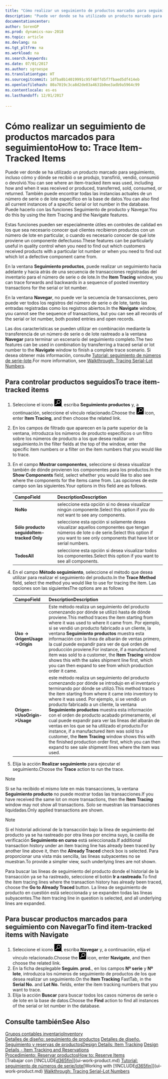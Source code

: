```yaml
---
title: "Cómo realizar un seguimiento de productos marcados para seguimiento"
description: "Puede ver donde se ha utilizado un producto marcado para seguimiento, incluso cómo y dónde se recibió o se produjo, transfirió, vendió, consumió o devolvió. También puede encontrar todas las instancias actuales de un número de serie o de lote específico en la base de datos. Puede hacerlo con las funciones Seguimiento de producto y Navegar."
documentationcenter: 
author: SorenGP
ms.prod: dynamics-nav-2018
ms.topic: article
ms.devlang: na
ms.tgt_pltfrm: na
ms.workload: na
ms.search.keywords: 
ms.date: 07/01/2017
ms.author: sgroespe
ms.translationtype: HT
ms.sourcegitcommit: 1dfba8b14019991c95f40ffd5f7fbaed5df414eb
ms.openlocfilehash: 80a7019c3ca8d2de03a4631b0ee3adb9a5964c99
ms.contentlocale: es-es
ms.lasthandoff: 12/01/2017

---
```

# <a name="how-to-trace-item-tracked-items"></a><span data-ttu-id="00011-105">Cómo realizar un seguimiento de productos marcados para seguimiento</span><span class="sxs-lookup"><span data-stu-id="00011-105">How to: Trace Item-Tracked Items</span></span>
<span data-ttu-id="00011-106">Puede ver donde se ha utilizado un producto marcado para seguimiento, incluso cómo y dónde se recibió o se produjo, transfirió, vendió, consumió o devolvió.</span><span class="sxs-lookup"><span data-stu-id="00011-106">You can see where an item-tracked item was used, including how and when it was received or produced, transferred, sold, consumed, or returned.</span></span> <span data-ttu-id="00011-107">También puede encontrar todas las instancias actuales de un número de serie o de lote específico en la base de datos.</span><span class="sxs-lookup"><span data-stu-id="00011-107">You can also find all current instances of a specific serial or lot number in the database.</span></span> <span data-ttu-id="00011-108">Puede hacerlo con las funciones Seguimiento de producto y Navegar.</span><span class="sxs-lookup"><span data-stu-id="00011-108">You do this by using the Item Tracing and the Navigate features.</span></span>  

 <span data-ttu-id="00011-109">Estas funciones pueden ser especialmente útiles en controles de calidad en los que sea necesario conocer qué clientes recibieron productos con un número de lote en particular, o cuando es necesario conocer de qué lote proviene un componente defectuoso.</span><span class="sxs-lookup"><span data-stu-id="00011-109">These features can be particularly useful in quality control when you need to find out which customers received products with a particular lot number or when you need to find out which lot a defective component came from.</span></span>  

 <span data-ttu-id="00011-110">En la ventana **Seguimiento productos**, puede realizar un seguimiento hacia adelante y hacia atrás de una secuencia de transacciones registradas del inventario para el número de serie o de lote.</span><span class="sxs-lookup"><span data-stu-id="00011-110">In the **Item Tracing** window, you can trace forwards and backwards in a sequence of posted inventory transactions for the serial or lot number.</span></span>  

 <span data-ttu-id="00011-111">En la ventana **Navegar**, no puede ver la secuencia de transacciones, pero puede ver todos los registros del número de serie o de lote, tanto las entradas registradas como los registros abiertos.</span><span class="sxs-lookup"><span data-stu-id="00011-111">In the **Navigate** window, you cannot see the sequence of transactions, but you can see all records of the serial or lot number, both posted entries and open records.</span></span>  

 <span data-ttu-id="00011-112">Las dos características se pueden utilizar en combinación mediante la transferencia de un número de serie o de lote rastreado a la ventana **Navegar** para terminar un escenario del seguimiento completo.</span><span class="sxs-lookup"><span data-stu-id="00011-112">The two features can be used in combination by transferring a traced serial or lot number to the **Navigate** window to finish a complete trace scenario.</span></span> <span data-ttu-id="00011-113">Si desea obtener más información, consulte [Tutorial: seguimiento de números de serie-lote](walkthrough-tracing-serial-lot-numbers.md).</span><span class="sxs-lookup"><span data-stu-id="00011-113">For more information, see [Walkthrough: Tracing Serial-Lot Numbers](walkthrough-tracing-serial-lot-numbers.md).</span></span>  

## <a name="to-trace-item-tracked-items"></a><span data-ttu-id="00011-114">Para controlar productos seguidos</span><span class="sxs-lookup"><span data-stu-id="00011-114">To trace item-tracked items</span></span>  

1.  <span data-ttu-id="00011-115">Seleccione el icono ![Buscar página o informe](media/ui-search/search_small.png "icono Buscar página o informe"), escriba **Seguimiento productos** y, a continuación, seleccione el vínculo relacionado.</span><span class="sxs-lookup"><span data-stu-id="00011-115">Choose the ![Search for Page or Report](media/ui-search/search_small.png "Search for Page or Report icon") icon, enter **Item Tracing**, and then choose the related link.</span></span>  
2.  <span data-ttu-id="00011-116">En los campos de filtrado que aparecen en la parte superior de la ventana, introduzca los números de producto específicos o un filtro sobre los números de producto a los que desea realizar un seguimiento.</span><span class="sxs-lookup"><span data-stu-id="00011-116">In the filter fields at the top of the window, enter the specific item numbers or a filter on the item numbers that you would like to trace.</span></span>  
3.  <span data-ttu-id="00011-117">En el campo **Mostrar componentes**, seleccione si desea visualizar también de dónde provienen los componentes para los productos.</span><span class="sxs-lookup"><span data-stu-id="00011-117">In the **Show Components** field, select whether you would like to also see where the components for the items came from.</span></span> <span data-ttu-id="00011-118">Las opciones de este campo son las siguientes.</span><span class="sxs-lookup"><span data-stu-id="00011-118">Your options in this field are as follows.</span></span>  

    |<span data-ttu-id="00011-119">Campo</span><span class="sxs-lookup"><span data-stu-id="00011-119">Field</span></span>|<span data-ttu-id="00011-120">Description</span><span class="sxs-lookup"><span data-stu-id="00011-120">Description</span></span>|  
    |----------------------------------|---------------------------------------|  
    |<span data-ttu-id="00011-121">**No**</span><span class="sxs-lookup"><span data-stu-id="00011-121">**No**</span></span>|<span data-ttu-id="00011-122">seleccione esta opción si no desea visualizar ningún componente.</span><span class="sxs-lookup"><span data-stu-id="00011-122">Select this option if you do not want to see any components.</span></span>|  
    |<span data-ttu-id="00011-123">**Sólo producto seguido**</span><span class="sxs-lookup"><span data-stu-id="00011-123">**Item-tracked Only**</span></span>|<span data-ttu-id="00011-124">seleccione esta opción si solamente desea visualizar aquellos componentes que tengan números de lote o de serie.</span><span class="sxs-lookup"><span data-stu-id="00011-124">Select this option if you want to see only components that have lot or serial numbers.</span></span>|  
    |<span data-ttu-id="00011-125">**Todos**</span><span class="sxs-lookup"><span data-stu-id="00011-125">**All**</span></span>|<span data-ttu-id="00011-126">seleccione esta opción si desea visualizar todos los componentes.</span><span class="sxs-lookup"><span data-stu-id="00011-126">Select this option if you want to see all components.</span></span>|  

4.  <span data-ttu-id="00011-127">En el campo **Método seguimiento**, seleccione el método que desea utilizar para realizar el seguimiento del producto.</span><span class="sxs-lookup"><span data-stu-id="00011-127">In the **Trace Method** field, select the method you would like to use for tracing the item.</span></span> <span data-ttu-id="00011-128">Las opciones son las siguientes</span><span class="sxs-lookup"><span data-stu-id="00011-128">The options are as follows</span></span>  

    |<span data-ttu-id="00011-129">Campo</span><span class="sxs-lookup"><span data-stu-id="00011-129">Field</span></span>|<span data-ttu-id="00011-130">Description</span><span class="sxs-lookup"><span data-stu-id="00011-130">Description</span></span>|  
    |----------------------------------|---------------------------------------|  
    |<span data-ttu-id="00011-131">**Uso -> Origen**</span><span class="sxs-lookup"><span data-stu-id="00011-131">**Usage->Origin**</span></span>|<span data-ttu-id="00011-132">Este método realiza un seguimiento del producto comenzando por dónde se utilizó hasta de dónde proviene.</span><span class="sxs-lookup"><span data-stu-id="00011-132">This method traces the item starting from where it was used to where it came from.</span></span> <span data-ttu-id="00011-133">Por ejemplo, si se vendió un producto fabricado a un cliente, la ventana **Seguimiento productos** muestra esta información con la línea de albarán de ventas primero, la cual puede expandir para ver de qué orden de producción proviene.</span><span class="sxs-lookup"><span data-stu-id="00011-133">For instance, if a manufactured item was sold to a customer, the **Item Tracing** window shows this with the sales shipment line first, which you can then expand to see from which production order it came.</span></span>|  
    |<span data-ttu-id="00011-134">**Origen->Uso**</span><span class="sxs-lookup"><span data-stu-id="00011-134">**Origin->Usage**</span></span>|<span data-ttu-id="00011-135">este método realiza un seguimiento del producto comenzando por dónde se introdujo en el inventario y terminando por dónde se utilizó.</span><span class="sxs-lookup"><span data-stu-id="00011-135">This method traces the item starting from where it came into inventory to where it was used.</span></span> <span data-ttu-id="00011-136">Por ejemplo, si se vendió un producto fabricado a un cliente, la ventana **Seguimiento productos** muestra esta información con el orden de producto acabado primeramente, el cual puede expandir para ver las líneas del albarán de ventas en los que se ha utilizado el producto.</span><span class="sxs-lookup"><span data-stu-id="00011-136">For instance, if a manufactured item was sold to a customer, the **Item Tracing** window shows this with the finished production order first, which you can then expand to see sale shipment lines where the item was used.</span></span>|  

5.  <span data-ttu-id="00011-137">Elija la acción **Realizar seguimiento** para ejecutar el seguimiento.</span><span class="sxs-lookup"><span data-stu-id="00011-137">Choose the **Trace** action to run the trace.</span></span>  

> [!NOTE]  
>  <span data-ttu-id="00011-138">Si se ha recibido el mismo lote en más transacciones, la ventana **Seguimiento producto** no puede mostrar todas las transacciones.</span><span class="sxs-lookup"><span data-stu-id="00011-138">If you have received the same lot on more transactions, then the **Item Tracing** window may not show all transactions.</span></span> <span data-ttu-id="00011-139">Solo se muestran las transacciones liquidadas.</span><span class="sxs-lookup"><span data-stu-id="00011-139">Only applied transactions are shown.</span></span>  

> [!NOTE]  
>  <span data-ttu-id="00011-140">Si el historial adicional de la transacción bajo la línea de seguimiento del producto ya se ha rastreado por otra línea por encima suyo, la casilla de verificación **Seguimiento en curso** está seleccionada.</span><span class="sxs-lookup"><span data-stu-id="00011-140">If additional transaction history under an item tracing line has already been traced by another line above it, then the **Already Traced** check box is selected.</span></span> <span data-ttu-id="00011-141">Para proporcionar una vista más sencilla, las líneas subyacentes no se muestran.</span><span class="sxs-lookup"><span data-stu-id="00011-141">To provide a simpler view, such underlying lines are not shown.</span></span>  
>   
>  <span data-ttu-id="00011-142">Para buscar las líneas de seguimiento del producto donde el historial de la transacción ya se ha rastreado, seleccione el botón **Ir a rastreado**.</span><span class="sxs-lookup"><span data-stu-id="00011-142">To find the item tracing lines where the transaction history has already been traced, choose the **Go to Already Traced** button.</span></span> <span data-ttu-id="00011-143">La línea de seguimiento de producto en cuestión está seleccionada y se expanden todas las líneas subyacentes.</span><span class="sxs-lookup"><span data-stu-id="00011-143">The item tracing line in question is selected, and all underlying lines are expanded.</span></span>  

## <a name="to-find-item-tracked-items-with-navigate"></a><span data-ttu-id="00011-144">Para buscar productos marcados para seguimiento con Navegar</span><span class="sxs-lookup"><span data-stu-id="00011-144">To find item-tracked items with Navigate</span></span>  

1.  <span data-ttu-id="00011-145">Seleccione el icono ![Buscar página o informe](media/ui-search/search_small.png "icono Buscar página o informe"), escriba **Navegar** y, a continuación, elija el vínculo relacionado.</span><span class="sxs-lookup"><span data-stu-id="00011-145">Choose the ![Search for Page or Report](media/ui-search/search_small.png "Search for Page or Report icon") icon, enter **Navigate**, and then choose the related link.</span></span>  
2.  <span data-ttu-id="00011-146">En la ficha desplegable **Seguim. prod.**, en los campos **Nº serie** y **Nº lote**, introduzca los números de seguimiento de productos de los que desea realizar un seguimiento.</span><span class="sxs-lookup"><span data-stu-id="00011-146">On the **Item Tracking** FastTab, in the **Serial No.** and **Lot No.** fields, enter the item tracking numbers that you want to trace.</span></span>  
3.  <span data-ttu-id="00011-147">Elija la acción **Buscar** para buscar todos los casos números de serie o de lote en la base de datos.</span><span class="sxs-lookup"><span data-stu-id="00011-147">Choose the **Find** action to find all instances of the serial or lot number in the database.</span></span>  

## <a name="see-also"></a><span data-ttu-id="00011-148">Consulte también</span><span class="sxs-lookup"><span data-stu-id="00011-148">See Also</span></span>  
[<span data-ttu-id="00011-149">Grupos contables inventario</span><span class="sxs-lookup"><span data-stu-id="00011-149">Inventory</span></span>](inventory-manage-inventory.md)  
<span data-ttu-id="00011-150">[Detalles de diseño: seguimiento de productos](design-details-item-tracking.md)
[Detalles de diseño. Seguimiento y reservas de productos](design-details-item-tracking-and-reservations.md)</span><span class="sxs-lookup"><span data-stu-id="00011-150">[Design Details: Item Tracking](design-details-item-tracking.md)
[Design Details - Item Tracking and Reservations](design-details-item-tracking-and-reservations.md)</span></span>  
[<span data-ttu-id="00011-151">Procedimiento: Reservar productos</span><span class="sxs-lookup"><span data-stu-id="00011-151">How to: Reserve Items</span></span>](inventory-how-to-reserve-items.md)  
<span data-ttu-id="00011-152">[Trabajar con [!INCLUDE[d365fin](includes/d365fin_md.md)]](ui-work-product.md)
[Tutorial: seguimiento de números de serie/lote](walkthrough-tracing-serial-lot-numbers.md)</span><span class="sxs-lookup"><span data-stu-id="00011-152">[Working with [!INCLUDE[d365fin](includes/d365fin_md.md)]](ui-work-product.md)
[Walkthrough: Tracing Serial-Lot Numbers](walkthrough-tracing-serial-lot-numbers.md)</span></span>

